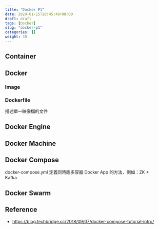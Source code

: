 ```yaml
---
title: "Docker P1"
date: 2020-01-15T20:45:49+08:00
draft: draft
tags: [Docker]
slug: "docker-p1"
categories: []
weight: 30
---
```


## Container

## Docker

### Image

### Dockerfile

描述單一映像檔的文件

## Docker Engine

## Docker Machine

## Docker Compose

docker-compose.yml 定義同時跑多容器 Docker App 的方法，例如：ZK + Kafka

## Docker Swarm

## Reference

- <https://blog.techbridge.cc/2018/09/07/docker-compose-tutorial-intro/>
